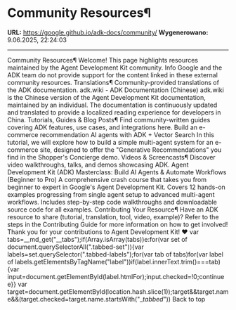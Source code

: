 # Community Resources¶

**URL:** https://google.github.io/adk-docs/community/
**Wygenerowano:** 9.06.2025, 22:24:03

---

Community Resources¶ Welcome! This page highlights resources maintained by the Agent Development Kit community. Info Google and the ADK team do not provide support for the content linked in these external community resources. Translations¶ Community-provided translations of the ADK documentation. adk.wiki - ADK Documentation (Chinese) adk.wiki is the Chinese version of the Agent Development Kit documentation, maintained by an individual. The documentation is continuously updated and translated to provide a localized reading experience for developers in China. Tutorials, Guides & Blog Posts¶ Find community-written guides covering ADK features, use cases, and integrations here. Build an e-commerce recommendation AI agents with ADK + Vector Search In this tutorial, we will explore how to build a simple multi-agent system for an e-commerce site, designed to offer the "Generative Recommendations" you find in the Shopper's Concierge demo. Videos & Screencasts¶ Discover video walkthroughs, talks, and demos showcasing ADK. Agent Development Kit (ADK) Masterclass: Build AI Agents & Automate Workflows (Beginner to Pro) A comprehensive crash course that takes you from beginner to expert in Google's Agent Development Kit. Covers 12 hands-on examples progressing from single agent setup to advanced multi-agent workflows. Includes step-by-step code walkthroughs and downloadable source code for all examples. Contributing Your Resource¶ Have an ADK resource to share (tutorial, translation, tool, video, example)? Refer to the steps in the Contributing Guide for more information on how to get involved! Thank you for your contributions to Agent Development Kit! ❤️ var tabs=__md_get("__tabs");if(Array.isArray(tabs))e:for(var set of document.querySelectorAll(".tabbed-set")){var labels=set.querySelector(".tabbed-labels");for(var tab of tabs)for(var label of labels.getElementsByTagName("label"))if(label.innerText.trim()===tab){var input=document.getElementById(label.htmlFor);input.checked=!0;continue e}} var target=document.getElementById(location.hash.slice(1));target&&target.name&&(target.checked=target.name.startsWith("__tabbed_")) Back to top
